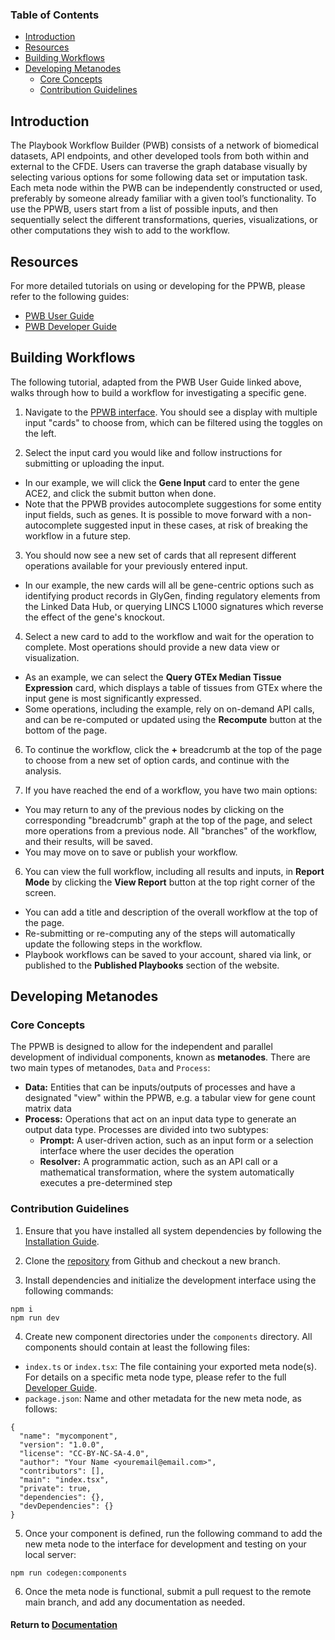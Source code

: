 ### Table of Contents
- [Introduction](#introduction)
- [Resources](#resources)
- [Building Workflows](#building-workflows)
- [Developing Metanodes](#developing-metanodes)
  - [Core Concepts](#core-concepts)
  - [Contribution Guidelines](#contribution-guidelines)

## Introduction

The Playbook Workflow Builder (PWB) consists of a network of biomedical datasets, API endpoints, and other developed tools from both within and external to the CFDE. Users can traverse the graph database visually by selecting various options for some following data set or imputation task. Each meta node within the PWB can be independently constructed or used, preferably by someone already familiar with a given tool’s functionality. To use the PPWB, users start from a list of possible inputs, and then sequentially select the different transformations, queries, visualizations, or other computations they wish to add to the workflow. 

## Resources

For more detailed tutorials on using or developing for the PPWB, please refer to the following guides:
- [PWB User Guide](https://github.com/nih-cfde/playbook-partnership/blob/main/docs/user/index.md)
- [PWB Developer Guide](https://github.com/nih-cfde/playbook-partnership/blob/main/docs/index.md)

## Building Workflows

The following tutorial, adapted from the PWB User Guide linked above, walks through how to build a workflow for investigating a specific gene. 

1. Navigate to the [PPWB interface](https://playbook-workflow-builder.cloud). You should see a display with multiple input "cards" to choose from, which can be filtered using the toggles on the left. 

2. Select the input card you would like and follow instructions for submitting or uploading the input. 
  - In our example, we will click the **Gene Input** card to enter the gene ACE2, and click the submit button when done. 
  - Note that the PPWB provides autocomplete suggestions for some entity input fields, such as genes. It is possible to move forward with a non-autocomplete suggested input in these cases, at risk of breaking the workflow in a future step. 

3. You should now see a new set of cards that all represent different operations available for your previously entered input. 
  - In our example, the new cards will all be gene-centric options such as identifying product records in GlyGen, finding regulatory elements from the Linked Data Hub, or querying LINCS L1000 signatures which reverse the effect of the gene's knockout. 

4. Select a new card to add to the workflow and wait for the operation to complete. Most operations should provide a new data view or visualization. 
  - As an example, we can select the **Query GTEx Median Tissue Expression** card, which displays a table of tissues from GTEx where the input gene is most significantly expressed. 
  - Some operations, including the example, rely on on-demand API calls, and can be re-computed or updated using the **Recompute** button at the bottom of the page. 

6. To continue the workflow, click the **+** breadcrumb at the top of the page to choose from a new set of option cards, and continue with the analysis. 

5. If you have reached the end of a workflow, you have two main options:
  - You may return to any of the previous nodes by clicking on the corresponding "breadcrumb" graph at the top of the page, and select more operations from a previous node. All "branches" of the workflow, and their results, will be saved. 
  - You may move on to save or publish your workflow.

6. You can view the full workflow, including all results and inputs, in **Report Mode** by clicking the **View Report** button at the top right corner of the screen. 
  - You can add a title and description of the overall workflow at the top of the page. 
  - Re-submitting or re-computing any of the steps will automatically update the following steps in the workflow. 
  - Playbook workflows can be saved to your account, shared via link, or published to the **Published Playbooks** section of the website. 

## Developing Metanodes

### Core Concepts

The PPWB is designed to allow for the independent and parallel development of individual components, known as **metanodes**. There are two main types of metanodes, `Data` and `Process`: 
- **Data:** Entities that can be inputs/outputs of processes and have a designated "view" within the PPWB, e.g. a tabular view for gene count matrix data
- **Process:** Operations that act on an input data type to generate an output data type. Processes are divided into two subtypes:
    - **Prompt:** A user-driven action, such as an input form or a selection interface where the user decides the operation
    - **Resolver:** A programmatic action, such as an API call or a mathematical transformation, where the system automatically executes a pre-determined step

### Contribution Guidelines

1. Ensure that you have installed all system dependencies by following the [Installation Guide](https://github.com/nih-cfde/playbook-partnership/blob/main/docs/installation.md). 

2. Clone the [repository](https://github.com/nih-cfde/playbook-partnership/) from Github and checkout a new branch. 

3. Install dependencies and initialize the development interface using the following commands: 
  ```
  npm i
  npm run dev
  ```

4. Create new component directories under the `components` directory. All components should contain at least the following files:
  - `index.ts` or `index.tsx`: The file containing your exported meta node(s). For details on a specific meta node type, please refer to the full [Developer Guide](https://github.com/nih-cfde/playbook-partnership/blob/main/docs/contributions.md).
  - `package.json`: Name and other metadata for the new meta node, as follows: 

  ```
  {
    "name": "mycomponent",
    "version": "1.0.0",
    "license": "CC-BY-NC-SA-4.0",
    "author": "Your Name <youremail@email.com>",
    "contributors": [],
    "main": "index.tsx",
    "private": true,
    "dependencies": {},
    "devDependencies": {}
  }
  ```

5. Once your component is defined, run the following command to add the new meta node to the interface for development and testing on your local server: 
  ```
  npm run codegen:components
  ```

6. Once the meta node is functional, submit a pull request to the remote main branch, and add any documentation as needed. 

#### Return to [Documentation](./)
